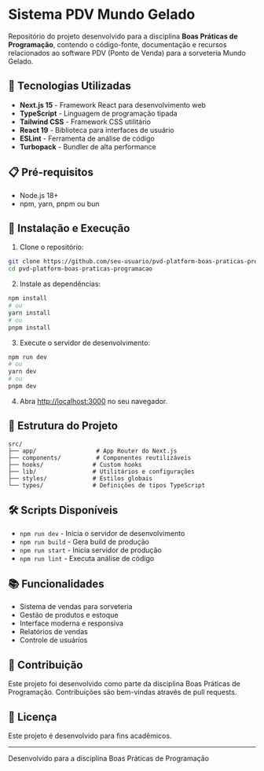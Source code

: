 # Sistema PDV Mundo Gelado

Repositório do projeto desenvolvido para a disciplina **Boas Práticas de Programação**, contendo o código-fonte, documentação e recursos relacionados ao software PDV (Ponto de Venda) para a sorveteria Mundo Gelado.

## 🚀 Tecnologias Utilizadas

- **Next.js 15** - Framework React para desenvolvimento web
- **TypeScript** - Linguagem de programação tipada
- **Tailwind CSS** - Framework CSS utilitário
- **React 19** - Biblioteca para interfaces de usuário
- **ESLint** - Ferramenta de análise de código
- **Turbopack** - Bundler de alta performance

## 📋 Pré-requisitos

- Node.js 18+ 
- npm, yarn, pnpm ou bun

## 🔧 Instalação e Execução

1. Clone o repositório:
```bash
git clone https://github.com/seu-usuario/pvd-platform-boas-praticas-programacao.git
cd pvd-platform-boas-praticas-programacao
```

2. Instale as dependências:
```bash
npm install
# ou
yarn install
# ou
pnpm install
```

3. Execute o servidor de desenvolvimento:
```bash
npm run dev
# ou
yarn dev
# ou
pnpm dev
```

4. Abra [http://localhost:3000](http://localhost:3000) no seu navegador.

## 📁 Estrutura do Projeto

```
src/
├── app/                 # App Router do Next.js
├── components/          # Componentes reutilizáveis
├── hooks/              # Custom hooks
├── lib/                # Utilitários e configurações
├── styles/             # Estilos globais
└── types/              # Definições de tipos TypeScript
```

## 🛠️ Scripts Disponíveis

- `npm run dev` - Inicia o servidor de desenvolvimento
- `npm run build` - Gera build de produção
- `npm run start` - Inicia servidor de produção
- `npm run lint` - Executa análise de código

## 📚 Funcionalidades

- Sistema de vendas para sorveteria
- Gestão de produtos e estoque
- Interface moderna e responsiva
- Relatórios de vendas
- Controle de usuários

## 🤝 Contribuição

Este projeto foi desenvolvido como parte da disciplina Boas Práticas de Programação. Contribuições são bem-vindas através de pull requests.

## 📄 Licença

Este projeto é desenvolvido para fins acadêmicos.

---

Desenvolvido para a disciplina Boas Práticas de Programação
